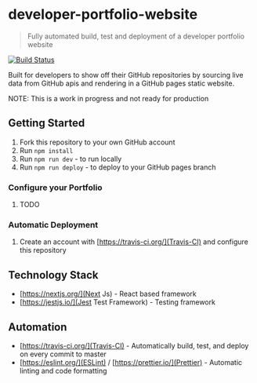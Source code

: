 # developer-portfolio-website

> Fully automated build, test and deployment of a developer portfolio website

[![Build Status](https://api.travis-ci.org/jameslawler/developer-portfolio-website.png?branch=master)](https://travis-ci.org/jameslawler/developer-portfolio-website)

Built for developers to show off their GitHub repositories by sourcing live data from GitHub apis and rendering in a GitHub pages static website.

NOTE: This is a work in progress and not ready for production

## Getting Started

1. Fork this repository to your own GitHub account
2. Run `npm install`
3. Run `npm run dev` - to run locally
4. Run `npm run deploy` - to deploy to your GitHub pages branch

### Configure your Portfolio

1. TODO

### Automatic Deployment

1. Create an account with [https://travis-ci.org/](Travis-CI) and configure this repository

## Technology Stack

- [https://nextjs.org/](Next Js) - React based framework
- [https://jestjs.io/](Jest Test Framework) - Testing framework

## Automation

- [https://travis-ci.org/](Travis-CI) - Automatically build, test, and deploy on every commit to master
- [https://eslint.org/](ESLint) / [https://prettier.io/](Prettier) - Automatic linting and code formatting
